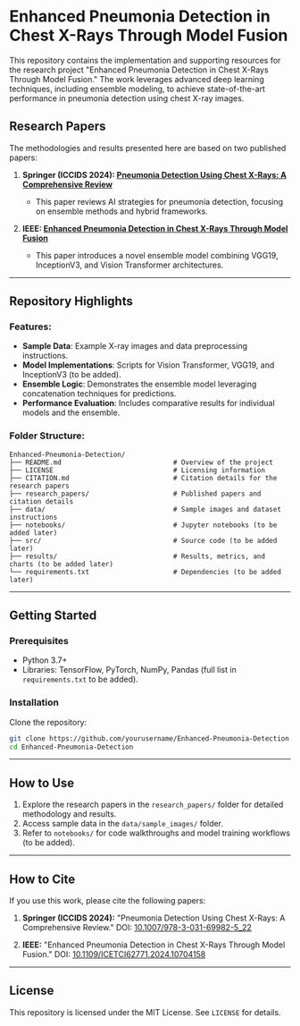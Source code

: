 # Enhanced Pneumonia Detection in Chest X-Rays Through Model Fusion

This repository contains the implementation and supporting resources for the research project "Enhanced Pneumonia Detection in Chest X-Rays Through Model Fusion." The work leverages advanced deep learning techniques, including ensemble modeling, to achieve state-of-the-art performance in pneumonia detection using chest X-ray images.

## Research Papers

The methodologies and results presented here are based on two published papers:

1. **Springer (ICCIDS 2024): [Pneumonia Detection Using Chest X-Rays: A Comprehensive Review](https://link.springer.com/chapter/10.1007/978-3-031-69982-5_22)**
   - This paper reviews AI strategies for pneumonia detection, focusing on ensemble methods and hybrid frameworks.

2. **IEEE: [Enhanced Pneumonia Detection in Chest X-Rays Through Model Fusion](https://ieeexplore.ieee.org/document/10704158)**
   - This paper introduces a novel ensemble model combining VGG19, InceptionV3, and Vision Transformer architectures.

---

## Repository Highlights

### Features:
- **Sample Data**: Example X-ray images and data preprocessing instructions.
- **Model Implementations**: Scripts for Vision Transformer, VGG19, and InceptionV3 (to be added).
- **Ensemble Logic**: Demonstrates the ensemble model leveraging concatenation techniques for predictions.
- **Performance Evaluation**: Includes comparative results for individual models and the ensemble.

### Folder Structure:
```plaintext
Enhanced-Pneumonia-Detection/
├── README.md                            # Overview of the project
├── LICENSE                              # Licensing information
├── CITATION.md                          # Citation details for the research papers
├── research_papers/                     # Published papers and citation details
├── data/                                # Sample images and dataset instructions
├── notebooks/                           # Jupyter notebooks (to be added later)
├── src/                                 # Source code (to be added later)
├── results/                             # Results, metrics, and charts (to be added later)
└── requirements.txt                     # Dependencies (to be added later)
```

---

## Getting Started

### Prerequisites
- Python 3.7+
- Libraries: TensorFlow, PyTorch, NumPy, Pandas (full list in `requirements.txt` to be added).

### Installation
Clone the repository:
```bash
git clone https://github.com/yourusername/Enhanced-Pneumonia-Detection.git
cd Enhanced-Pneumonia-Detection
```

---

## How to Use

1. Explore the research papers in the `research_papers/` folder for detailed methodology and results.
2. Access sample data in the `data/sample_images/` folder.
3. Refer to `notebooks/` for code walkthroughs and model training workflows (to be added).

---

## How to Cite

If you use this work, please cite the following papers:

1. **Springer (ICCIDS 2024):**
   "Pneumonia Detection Using Chest X-Rays: A Comprehensive Review."
   DOI: [10.1007/978-3-031-69982-5_22](https://link.springer.com/chapter/10.1007/978-3-031-69982-5_22)

2. **IEEE:**
   "Enhanced Pneumonia Detection in Chest X-Rays Through Model Fusion."
   DOI: [10.1109/ICETCI62771.2024.10704158](https://ieeexplore.ieee.org/document/10704158)

---

## License
This repository is licensed under the MIT License. See `LICENSE` for details.
